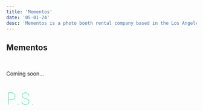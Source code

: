 ```yaml
---
title: 'Mementos'
date: '05-01-24'
desc: 'Mementos is a photo booth rental company based in the Los Angeles area.'
---
```


## Mementos
<br/>

Coming soon...

<br/>
<span style="color: #02ec88; font-weight: lighter; font-size: 44px;"> P.S.</span>